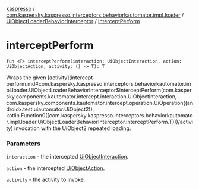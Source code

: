 [kaspresso](../../index.md) / [com.kaspersky.kaspresso.interceptors.behaviorkautomator.impl.loader](../index.md) / [UiObjectLoaderBehaviorInterceptor](index.md) / [interceptPerform](./intercept-perform.md)

# interceptPerform

`fun <T> interceptPerform(interaction: UiObjectInteraction, action: UiObjectAction, activity: () -> T): T`

Wraps the given [activity](intercept-perform.md#com.kaspersky.kaspresso.interceptors.behaviorkautomator.impl.loader.UiObjectLoaderBehaviorInterceptor$interceptPerform(com.kaspersky.components.kautomator.intercept.interaction.UiObjectInteraction, com.kaspersky.components.kautomator.intercept.operation.UiOperation((androidx.test.uiautomator.UiObject2)), kotlin.Function0((com.kaspersky.kaspresso.interceptors.behaviorkautomator.impl.loader.UiObjectLoaderBehaviorInterceptor.interceptPerform.T)))/activity) invocation with the UiObject2 repeated loading.

### Parameters

`interaction` - the intercepted [UiObjectInteraction](#).

`action` - the intercepted [UiObjectAction](#).

`activity` - the activity to invoke.